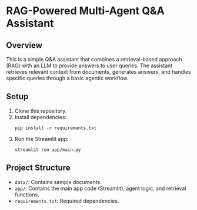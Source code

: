 # RAG-Powered Multi-Agent Q&A Assistant

## Overview
This is a simple Q&A assistant that combines a retrieval-based approach (RAG) with an LLM to provide answers to user queries. The assistant retrieves relevant context from documents, generates answers, and handles specific queries through a basic agentic workflow.

## Setup
1. Clone this repository.
2. Install dependencies:
   ```
   pip install -r requirements.txt
   ```
3. Run the Streamlit app:
   ```
   streamlit run app/main.py
   ```

## Project Structure
- `data/`: Contains sample documents.
- `app/`: Contains the main app code (Streamlit), agent logic, and retrieval functions.
- `requirements.txt`: Required dependencies.
